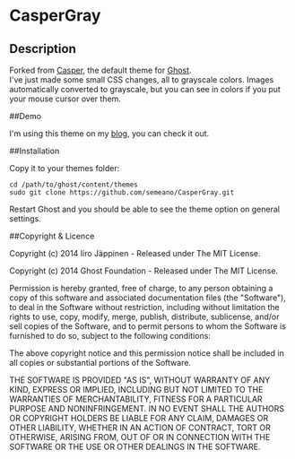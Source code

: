 # CasperGray


## Description
Forked from [Casper](https://github.com/TryGhost/Casper), the default theme for [Ghost](https://github.com/tryghost/ghost/).<br>
I've just made some small CSS changes, all to grayscale colors. Images automatically converted to grayscale, but you can see in colors if you put your mouse cursor over them.


##Demo

I'm using this theme on my [blog](http://blog.semeano.me), you can check it out.


##Installation

Copy it to your themes folder:

    cd /path/to/ghost/content/themes
    sudo git clone https://github.com/semeano/CasperGray.git

Restart Ghost and you should be able to see the theme option on general settings.


##Copyright & Licence

Copyright (c) 2014 Iiro Jäppinen - Released under The MIT License.

Copyright (c) 2014 Ghost Foundation - Released under The MIT License.

Permission is hereby granted, free of charge, to any person obtaining a copy of this software and associated documentation files (the "Software"), to deal in the Software without restriction, including without limitation the rights to use, copy, modify, merge, publish, distribute, sublicense, and/or sell copies of the Software, and to permit persons to whom the Software is furnished to do so, subject to the following conditions:

The above copyright notice and this permission notice shall be included in all copies or substantial portions of the Software.

THE SOFTWARE IS PROVIDED "AS IS", WITHOUT WARRANTY OF ANY KIND, EXPRESS OR IMPLIED, INCLUDING BUT NOT LIMITED TO THE WARRANTIES OF MERCHANTABILITY, FITNESS FOR A PARTICULAR PURPOSE AND NONINFRINGEMENT. IN NO EVENT SHALL THE AUTHORS OR COPYRIGHT HOLDERS BE LIABLE FOR ANY CLAIM, DAMAGES OR OTHER LIABILITY, WHETHER IN AN ACTION OF CONTRACT, TORT OR OTHERWISE, ARISING FROM, OUT OF OR IN CONNECTION WITH THE SOFTWARE OR THE USE OR OTHER DEALINGS IN THE SOFTWARE.
